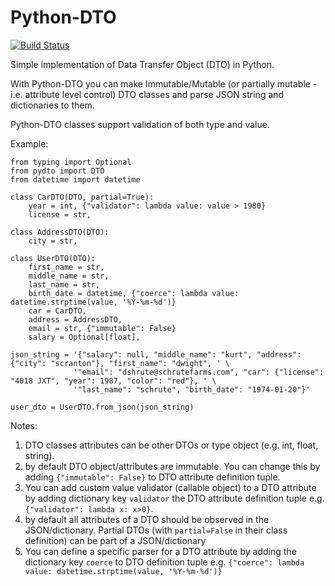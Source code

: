 # Python-DTO
[![Build Status](https://travis-ci.org/SiavashMT/Python-DTO.svg?branch=master)](https://travis-ci.org/SiavashMT/Python-DTO)

Simple implementation of Data Transfer Object (DTO) in Python. 

With Python-DTO you can make Immutable/Mutable (or partially mutable - i.e. attribute level control) DTO classes
and parse JSON string and dictionaries to them.

Python-DTO classes support validation of both type and value.

Example:

```
from typing import Optional
from pydto import DTO
from datetime import datetime

class CarDTO(DTO, partial=True):
    year = int, {"validator": lambda value: value > 1980}
    license = str,

class AddressDTO(DTO):
    city = str,

class UserDTO(DTO):
    first_name = str,
    middle_name = str,
    last_name = str,
    birth_date = datetime, {"coerce": lambda value: datetime.strptime(value, '%Y-%m-%d')}
    car = CarDTO,
    address = AddressDTO,
    email = str, {"immutable": False}
    salary = Optional[float],

json_string = '{"salary": null, "middle_name": "kurt", "address": {"city": "scranton"}, "first_name": "dwight", ' \
              '"email": "dshrute@schrutefarms.com", "car": {"license": "4018 JXT", "year": 1987, "color": "red"}, ' \
              '"last_name": "schrute", "birth_date": "1974-01-20"}'

user_dto = UserDTO.from_json(json_string)
```

Notes:
1. DTO classes attributes can be other DTOs or type object (e.g. int, float, string).
2. by default DTO object/attributes are immutable. You can change this by adding `{"immutable": False}` 
to DTO attribute definition tuple.
3. You can add custom value validator (callable object) to a DTO attribute by adding dictionary key `validator` the DTO attribute 
definition tuple e.g. `{"validator": lambda x: x>0}`.
4. by default all attributes of a DTO should be observed in the JSON/dictionary. Partial DTOs (with `partial=False` in their
class definition) can be part of a JSON/dictionary
5. You can define a specific parser for a DTO attribute by adding the dictionary key `coerce` to DTO definition tuple
e.g. `{"coerce": lambda value: datetime.strptime(value, '%Y-%m-%d')}`
